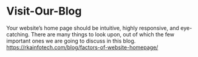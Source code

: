 # Visit-Our-Blog
Your website’s home page should be intuitive, highly responsive, and eye-catching. There are many things to look upon, out of which the few important ones we are going to discuss in this blog.
https://rkainfotech.com/blog/factors-of-website-homepage/
